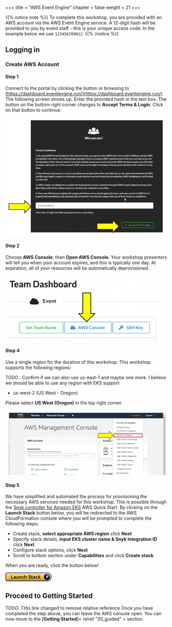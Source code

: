 +++
title = "AWS Event Engine"
chapter = false
weight = 21
+++

{{% notice note %}} 
To complete this workshop, you are provided with an AWS account via the AWS Event Engine service. A 12-digit hash will be provided to you by event staff - this is your unique access code.  In the example below we use `123456789012`.
{{% /notice %}}



## Logging in

### Create AWS Account

#### Step 1

Connect to the portal by clicking the button or browsing to [https://dashboard.eventengine.run/](https://dashboard.eventengine.run/). 
The following screen shows up. Enter the provided hash in the text box. The button on the bottom right corner changes to
 **Accept Terms & Login**. Click on that button to continue.

![Event Engine](../images/event-engine-initial-screen.png)

#### Step 2

Choose **AWS Console**, then **Open AWS Console**.
Your workshop presenters will tell you when your account expires, and this is typically one day.  At expiration, all of your resources will be automatically deprovisioned. 

![Event Engine Dashboard](../images/event-engine-dashboard.png)

#### Step 4

Use a single region for the duration of this workshop. This workshop supports the following regions:

TODO : Confirm if we can also use us-east-1 and maybe one more.  I believe we should be able to use any region with EKS support

* us-west-2 (US West - Oregon)

Please select **US West (Oregon)** in the top right corner.

![Event Engine Region](../images/event-engine-region.png)

#### Step 5

We have simplified and automated the process for provisioning the necessary AWS services needed for this workshop.
This is possible through the [Snyk controller for Amazon EKS](https://github.com/aws-quickstart/quickstart-eks-snyk) AWS Quick Start. 
By clicking on the __Launch Stack__ button below, you will be redirected to the AWS CloudFormation console where you will
be prompted to complete the following steps:

- Create stack, **select appropriate AWS region** click **Next**
- Specify stack details, **input EKS cluster name & Snyk integration ID** click **Next**
- Configure stack options, click **Next**
- Scroll to bottom section under **Capabilities** and click **Create stack** 

When you are ready, click the button below!

[![Launch-Stack](../images/cloudformation-launch-stack.png)](https://us-east-2.console.aws.amazon.com/cloudformation/home?region=us-east-2#/stacks/create/template?stackName=Snyk-EKS&templateURL=https://aws-quickstart.s3.us-east-1.amazonaws.com/quickstart-amazon-eks/submodules/quickstart-eks-snyk/templates/eks-snyk.template.yaml)

## Proceed to Getting Started

TODO: THis line changed to remove relative reference
Once you have completed the step above, you can leave the AWS console open. You can now move to the [**Getting Started**]< relref "20_guided" > section. 